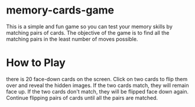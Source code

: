 # memory-cards-game
This is a simple and fun game so you can test your memory skills by matching pairs of cards. 
The objective of the game is to find all the matching pairs in the least number of moves possible.

# How to Play
there is 20 face-down cards on the screen.
Click on two cards to flip them over and reveal the hidden images.
If the two cards match, they will remain face up.
If the two cards don't match, they will be flipped face down again.
Continue flipping pairs of cards until all the pairs are matched.
